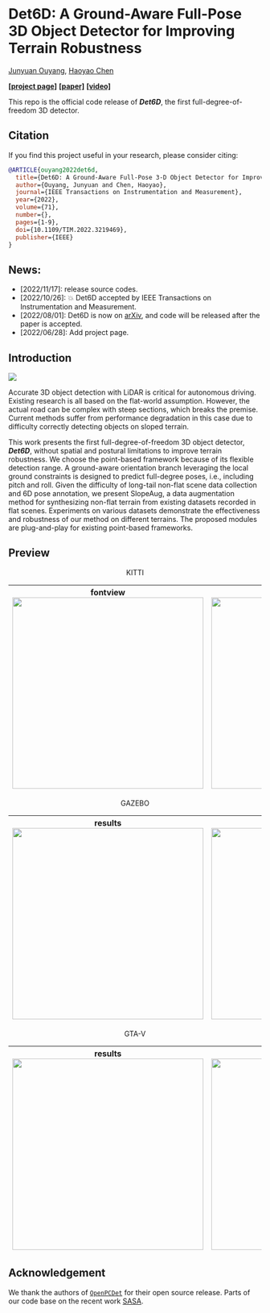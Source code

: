 # Det6D: A Ground-Aware Full-Pose 3D Object Detector for Improving Terrain Robustness

[Junyuan Ouyang](https://github.com/OuyangJunyuan), [Haoyao Chen](https://github.com/HitszChen)

[**[project page]**](https://hitsz-nrsl.github.io/De6D/) [**[paper]**](https://ieeexplore.ieee.org/abstract/document/9939009) [**[video]**](https://youtu.be/VOQU78gdF9k)

This repo is the official code release of ***Det6D***, the first full-degree-of-freedom 3D detector.

## Citation

If you find this project useful in your research, please consider citing:
```bib
@ARTICLE{ouyang2022det6d,
  title={Det6D: A Ground-Aware Full-Pose 3-D Object Detector for Improving Terrain Robustness}, 
  author={Ouyang, Junyuan and Chen, Haoyao},
  journal={IEEE Transactions on Instrumentation and Measurement}, 
  year={2022},
  volume={71},
  number={},
  pages={1-9},
  doi={10.1109/TIM.2022.3219469},
  publisher={IEEE}
}
```

## News:
* [2022/11/17]: release source codes.
* [2022/10/26]: :boom: Det6D accepted by IEEE Transactions on Instrumentation and Measurement.
* [2022/08/01]: Det6D is now on [arXiv](https://arxiv.org/abs/2207.09412), and code will be released after the paper is accepted. 
* [2022/06/28]: Add project page.


## Introduction

<img src="docs/img/pipeline.png" />

Accurate 3D object detection with LiDAR is critical for autonomous driving. Existing research is all based on the flat-world assumption. However, the actual road can be complex with steep sections, which breaks the premise. Current methods suffer from performance degradation in this case due to difficulty correctly detecting objects on sloped terrain. 

This work presents the first full-degree-of-freedom 3D object detector, ***Det6D***, without spatial and postural limitations to improve terrain robustness. We choose the point-based framework because of its flexible detection range. A ground-aware orientation branch leveraging the local ground constraints is designed to predict full-degree poses, i.e., including pitch and roll. Given the difficulty of long-tail non-flat scene data collection and 6D pose annotation, we present SlopeAug, a data augmentation method for synthesizing non-flat terrain from existing datasets recorded in flat scenes. Experiments on various datasets demonstrate the effectiveness and robustness of our method on different terrains. The proposed modules are plug-and-play for existing point-based frameworks.

## Preview

<p>
<div style="text-align: center;">
KITTI
</div>
</p>

| fontview<img src="docs/img/slopedkitti.gif" width="380"/> | sideview<img src="docs/img/slopedkitti_side.gif" width="380"/> |
| :-------------------------------------------------------: | :----------------------------------------------------------: |

<p>
<div style="text-align: center;">
GAZEBO
</div>
</p>

| results<img src="docs/img/gazebo_upslope_result.gif" width="380"/> | scene<img src="docs/img/gazebo_upslope.gif" width="380"/> |
| :----------------------------------------------------------: | :-------------------------------------------------------: |

<p>
<div style="text-align: center;">
GTA-V
</div>
</p>

| results<img src="docs/img/gtav_points.gif" width="380"/> | scene<img src="docs/img/gtav_imgs.gif" width="380"/> |
| :------------------------------------------------------: | :--------------------------------------------------: |


## Acknowledgement

We thank the authors of [`OpenPCDet`](https://github.com/open-mmlab/OpenPCDet) for their open source release. Parts of our code base on the recent work [SASA](https://github.com/blakechen97/SASA).


